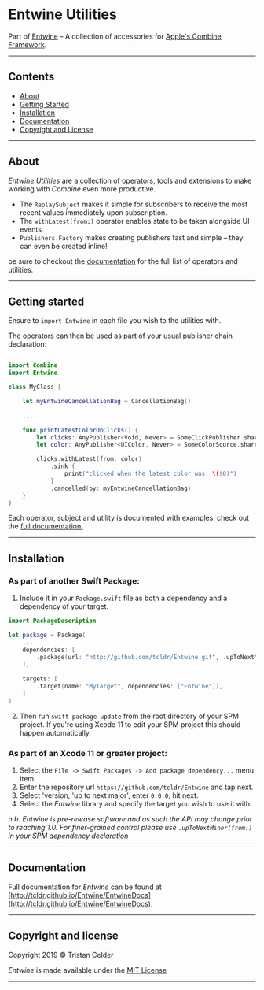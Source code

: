 
# Entwine Utilities

Part of [Entwine](https://github.com/tcldr/Entwine) – A collection of accessories for [Apple's Combine Framework](https://developer.apple.com/documentation/combine).

---

## Contents
- [About](#about)
- [Getting Started](#getting-started)
- [Installation](#installation)
- [Documentation](#documentation)
- [Copyright and License](#copyright-and-license)

---

## About

_Entwine Utilities_ are a collection of operators, tools and extensions to make working with _Combine_ even more productive.

- The `ReplaySubject` makes it simple for subscribers to receive the most recent values immediately upon subscription.
- The `withLatest(from:)` operator enables state to be taken alongside UI events.
- `Publishers.Factory` makes creating publishers fast and simple – they can even be created inline!

be sure to checkout the [documentation](http://tcldr.github.io/Entwine/EntwineDocs) for the full list of operators and utilities.

---

## Getting started

Ensure to `import Entwine` in each file you wish to the utilities with.

The operators can then be used as part of your usual publisher chain declaration:

```swift

import Combine
import Entwine

class MyClass {

    let myEntwineCancellationBag = CancellationBag()
    
    ...

    func printLatestColorOnClicks() {
        let clicks: AnyPublisher<Void, Never> = SomeClickPublisher.shared
        let color: AnyPublisher<UIColor, Never> = SomeColorSource.shared

        clicks.withLatest(from: color)
            .sink {
                print("clicked when the latest color was: \($0)")
            }
            .cancelled(by: myEntwineCancellationBag)
    }
}

```

Each operator, subject and utility is documented with examples. check out the [full documentation.](https://tcldr.github.io/Enwtine/EntwineDocs)

---

## Installation
### As part of another Swift Package:
1. Include it in your `Package.swift` file as both a dependency and a dependency of your target.

```swift
import PackageDescription

let package = Package(
    ...
    dependencies: [
        .package(url: "http://github.com/tcldr/Entwine.git", .upToNextMajor(from: "0.0.0")),
    ],
    ...
    targets: [
        .target(name: "MyTarget", dependencies: ["Entwine"]),
    ]
)
```

2. Then run `swift package update` from the root directory of your SPM project. If you're using Xcode 11 to edit your SPM project this should happen automatically.

### As part of an Xcode 11 or greater project:
1. Select the `File -> Swift Packages -> Add package dependency...` menu item.
2. Enter the repository url `https://github.com/tcldr/Entwine` and tap next.
3. Select 'version, 'up to next major', enter `0.0.0`, hit next.
4. Select the _Entwine_ library and specify the target you wish to use it with.

*n.b. _Entwine_ is pre-release software and as such the API may change prior to reaching 1.0. For finer-grained control please use `.upToNextMinor(from:)` in your SPM dependency declaration*

---

## Documentation
Full documentation for _Entwine_ can be found at [http://tcldr.github.io/Entwine/EntwineDocs](http://tcldr.github.io/Entwine/EntwineDocs).

---

## Copyright and license
Copyright 2019 © Tristan Celder

_Entwine_ is made available under the [MIT License](http://github.com/tcldr/Entwine/blob/master/LICENSE)

---
